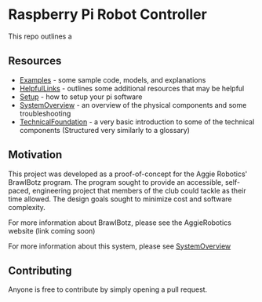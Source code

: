 # Raspberry Pi Robot Controller

This repo outlines a 

## Resources

* [Examples](Examples/Examples.md) - some sample code, models, and explanations
* [HelpfulLinks](HelpfulLinks.md) - outlines some additional resources that may be helpful
* [Setup](Setup.md) - how to setup your pi software
* [SystemOverview](SystemOverview.md) - an overview of the physical components and some troubleshooting
* [TechnicalFoundation](TechnicalFoundation.md) - a very basic introduction to some of the technical components (Structured very similarly to a glossary)

## Motivation

This project was developed as a proof-of-concept for the Aggie Robotics' BrawlBotz program. The program sought to provide an accessible, self-paced, engineering project that members of the club could tackle as their time allowed. The design goals sought to minimize cost and software complexity. 

For more information about BrawlBotz, please see the AggieRobotics website (link coming soon)

For more information about this system, please see [SystemOverview](SystemOverview.md)

## Contributing

Anyone is free to contribute by simply opening a pull request.
